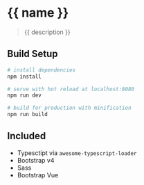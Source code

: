# {{ name }}

> {{ description }}

## Build Setup

``` bash
# install dependencies
npm install

# serve with hot reload at localhost:8080
npm run dev

# build for production with minification
npm run build
```

## Included
 * Typesctipt via `awesome-typescript-loader`
 * Bootstrap v4
 * Sass
 * Bootstrap Vue